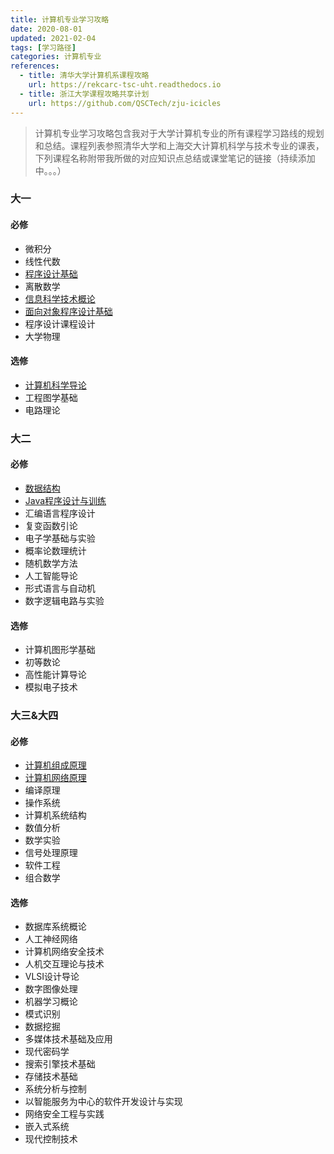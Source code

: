 ```yaml
---
title: 计算机专业学习攻略
date: 2020-08-01
updated: 2021-02-04
tags: [学习路径]
categories: 计算机专业
references:
  - title: 清华大学计算机系课程攻略
    url: https://rekcarc-tsc-uht.readthedocs.io
  - title: 浙江大学课程攻略共享计划
    url: https://github.com/QSCTech/zju-icicles
---
```


> 计算机专业学习攻略包含我对于大学计算机专业的所有课程学习路线的规划和总结。课程列表参照清华大学和上海交大计算机科学与技术专业的课表，下列课程名称附带我所做的对应知识点总结或课堂笔记的链接（持续添加中。。。）

<!--more-->

### 大一

#### 必修

- 微积分
- 线性代数
- [程序设计基础](/C语言基础)
- 离散数学
- [信息科学技术概论](/计算机科学速成课)
- [面向对象程序设计基础](/C++基础)
- 程序设计课程设计
- 大学物理

#### 选修

- [计算机科学导论](/Python-for-Everybody)
- 工程图学基础
- 电路理论

### 大二

#### 必修

- [数据结构](/数据结构)
- [Java程序设计与训练](/Java基础)
- 汇编语言程序设计
- 复变函数引论
- 电子学基础与实验
- 概率论数理统计
- 随机数学方法
- 人工智能导论
- 形式语言与自动机
- 数字逻辑电路与实验

#### 选修

- 计算机图形学基础
- 初等数论
- 高性能计算导论
- 模拟电子技术

### 大三&大四

#### 必修

- [计算机组成原理](/计算机组成原理)
- [计算机网络原理](/计算机网络)
- 编译原理
- 操作系统
- 计算机系统结构
- 数值分析
- 数学实验
- 信号处理原理
- 软件工程
- 组合数学

#### 选修

- 数据库系统概论
- 人工神经网络
- 计算机网络安全技术
- 人机交互理论与技术
- VLSI设计导论
- 数字图像处理
- 机器学习概论
- 模式识别
- 数据挖掘
- 多媒体技术基础及应用
- 现代密码学
- 搜索引擎技术基础
- 存储技术基础
- 系统分析与控制
- 以智能服务为中心的软件开发设计与实现
- 网络安全工程与实践
- 嵌入式系统
- 现代控制技术
